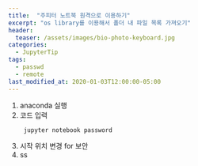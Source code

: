 ```yaml
---
title:  "주피터 노트북 원격으로 이용하기"
excerpt: "os library를 이용해서 폴더 내 파일 목록 가져오기"
header:
  teaser: /assets/images/bio-photo-keyboard.jpg
categories:
  - JupyterTip
tags:
  - passwd
  - remote
last_modified_at: 2020-01-03T12:00:00-05:00
---
```

1. anaconda 실행
2. 코드 입력
	``` cmd
	 jupyter notebook password
	 ```
3.  시작 위치 변경 for 보안
4. ss
<!--stackedit_data:
eyJoaXN0b3J5IjpbLTg1NzUwNTk1MCwtOTQ3NDA1OTc1LDczMD
k5ODExNl19
-->